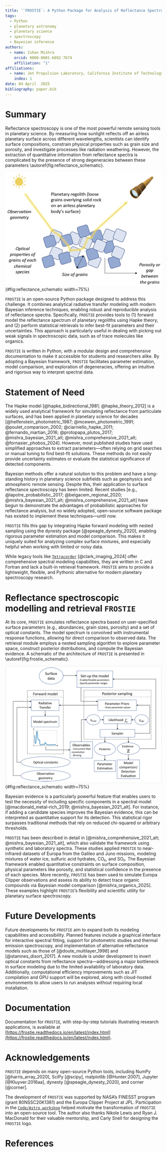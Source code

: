 ```yaml
---
title: '`FROSTIE`: A Python Package for Analysis of Reflectance Spectroscopy of Airless Planetary Surfaces'
tags:
  - Python
  - planetary astronomy
  - planetary science
  - spectroscopy
  - Bayesian inference
authors:
  - name: Ishan Mishra
    orcid: 0000-0001-6092-7674
    affiliation: "1"
affiliations:
  - name: Jet Propulsion Laboratory, California Institute of Technology, 4800 Oak Grove Drive, Pasadena, CA 91109
    index: 1
date: 04 April  2025
bibliography: paper.bib
--- 
```


# Summary
Reflectance spectroscopy is one of the most powerful remote sensing tools in planetary science. By measuring how sunlight reflects off an airless planetary surface across different wavelengths, scientists can identify surface compositions, constrain physical properties such as grain size and porosity, and investigate processes like radiation weathering. However, the extraction of quantitative information from reflectance spectra is complicated by the presence of strong degeneracies between these parameters \autoref{fig:reflectance_schematic}.

![A schematic diagram showing the key parameters affecting reflectance from a planetary surface. \label{fig:reflectance_schematic}](figures/reflectance_schematic.jpeg){#fig:reflectance_schematic width=75%}


`FROSTIE` is an open-source Python package designed to address this challenge. It combines analytical radiative transfer modeling with modern Bayesian inference techniques, enabling robust and reproducible analysis of reflectance spectra. Specifically, `FROSTIE` provides tools to (1) forward model the reflectance spectrum of planetary regoliths using Hapke theory, and (2) perform statistical retrievals to infer best-fit parameters and their uncertainties. This approach is particularly useful in dealing with picking out weak signals in spectroscopic data, such as of trace molecules like organics.

`FROSTIE` is written in Python, with a modular design and comprehensive documentation to make it accessible for students and researchers alike. By adopting a Bayesian framework, `FROSTIE` facilitates parameter estimation, model comparison, and exploration of degeneracies, offering an intuitive and rigorous way to interpret spectral data.

# Statement of Need

The Hapke model [@hapke_bidirectional_1981; @hapke_theory_2012] is a widely used analytical framework for simulating reflectance from particulate surfaces, and has been applied in planetary science for decades [@helfenstein_photometric_1987; @mcewen_photometric_1991; @poulet_comparison_2002; @ciarniello_hapke_2011; @fernando_martian_2016; @protopapa_plutos_2017; @mishra_bayesian_2021_alt; @mishra_comprehensive_2021_alt; @fornasier_phobos_2024]. However, most published studies have used simplified approaches to extract parameters—often relying on grid searches or manual tuning to find best-fit solutions. These methods do not easily provide uncertainty estimates or evaluate the statistical significance of detected components.

Bayesian methods offer a natural solution to this problem and have a long-standing history in planetary science subfields such as geophysics and atmospheric remote sensing. Despite this, their application to surface reflectance spectroscopy has been limited. Recent studies [e.g., @lapotre_probabilistic_2017; @belgacem_regional_2020; @mishra_bayesian_2021_alt; @mishra_comprehensive_2021_alt] have begun to demonstrate the advantages of probabilistic approaches for reflectance analysis, but no widely adopted, open-source software package has existed to implement these techniques—until now.

`FROSTIE` fills this gap by integrating Hapke forward modeling with nested sampling using the dynesty package [@speagle_dynesty_2020], enabling rigorous parameter estimation and model comparison. This makes it uniquely suited for analyzing complex surface mixtures, and especially helpful when working with limited or noisy data.

While legacy tools like [`Tetracorder`](https://github.com/PSI-edu/spectroscopy-tetracorder) [@clark_imaging_2024] offer comprehensive spectral modeling capabilities, they are written in C and Fortran and lack a built-in retrieval framework. `FROSTIE` aims to provide a lightweight, flexible, and Pythonic alternative for modern planetary spectroscopy research.

# Reflectance spectroscopic modelling and retrieval `FROSTIE`

At its core, `FROSTIE` simulates reflectance spectra based on user-specified surface parameters (e.g., abundances, grain sizes, porosity) and a set of optical constants. The model spectrum is convolved with instrumental response functions, allowing for direct comparison to observed data. The retrieval module employs a nested sampling algorithm to explore parameter space, construct posterior distributions, and compute the Bayesian evidence. A schematic of the architecture of `FROSTIE` is presented in \autoref{fig:frostie_schematic}.

![The architecture of `FROSTIE`. \label{fig:frostie_schematic}](figures/frostie_schematic.png){#fig:reflectance_schematic width=75%}

Bayesian evidence is a particularly powerful feature that enables users to test the necessity of including specific components in a spectral model [@macdonald_metal-rich_2019; @mishra_bayesian_2021_alt]. For instance, if adding a candidate species improves the Bayesian evidence, this can be interpreted as quantitative support for its detection. This statistical rigor surpasses traditional methods that rely on reduced chi-squared or arbitrary thresholds. 

`FROSTIE` has been described in detail in [@mishra_comprehensive_2021_alt; @mishra_bayesian_2021_alt], which also validate the framework using synthetic and laboratory spectra. These studies applied `FROSTIE` to near-infrared datasets of Europa from the Galileo and Juno missions, modeling mixtures of water ice, sulfuric acid hydrates, CO₂, and SO₂. The Bayesian framework enabled quantitative constraints on surface composition, physical parameters like porosity, and statistical confidence in the presence of each species. More recently, `FROSTIE` has been used to simulate Europa Clipper observations and assess its ability to detect trace organic compounds via Bayesian model comparison [@mishra_organics_2025]. These examples highlight `FROSTIE`’s flexibility and scientific utility for planetary surface spectroscopy.

# Future Developments

Future developments for `FROSTIE` aim to expand both its modeling capabilities and accessibility. Planned features include a graphical interface for interactive spectral fitting, support for photometric studies and thermal emission spectroscopy, and implementation of alternative reflectance models such as those of [@doute_multilayer_1998] and [@stamnes_disort_2017]. A new module is under development to invert optical constants from reflectance spectra—addressing a major bottleneck in surface modeling due to the limited availability of laboratory data. Additionally, computational efficiency improvements such as JIT compilation and GPU support will be explored, along with cloud-hosted environments to allow users to run analyses without requiring local installation.

# Documentation

Documentation for `FROSTIE`, with step-by-step tutorials illustrating research applications, is available at [https://frostie.readthedocs.io/en/latest/index.html](https://frostie.readthedocs.io/en/latest/index.html). 


# Acknowledgements

`FROSTIE` depends on many open-source Python tools, including NumPy [@harris_array_2020], SciPy [@scipy], matplotlib [@Hunter:2007], Jupyter [@Kluyver:2016aa], dynesty [@speagle_dynesty_2020], and corner [@corner].

The development of `FROSTIE` was supported by NASA’s FINESST program (grant 80NSSC20K1381) and the Europa Clipper Project at JPL. Participation in the [`Code/Astro workshop`](https://github.com/semaphoreP/codeastro) helped motivate the transformation of `FROSTIE` into an open-source tool. The author also thanks Nikole Lewis and Ryan J. MacDonald for their valuable mentorship, and Carly Snell for designing the `FROSTIE` logo.


# References

